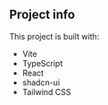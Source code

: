 
## Project info



This project is built with:

- Vite
- TypeScript
- React
- shadcn-ui
- Tailwind CSS

